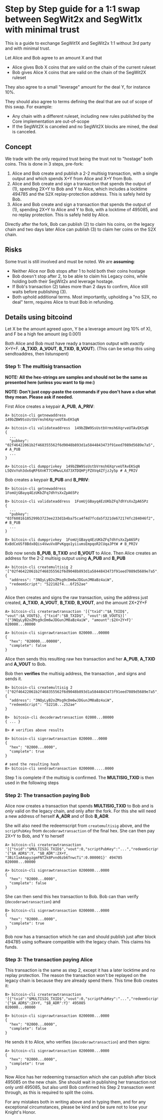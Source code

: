 # Step by Step guide for a 1:1 swap between SegWit2x and SegWit1x with minimal trust

This is a guide to exchange SegWit1X and SegWit2x 1:1 without 3rd party and with minimal trust.

Let Alice and Bob agree to an amount X and that 

* Alice gives Bob X coins that are valid on the chain of the current ruleset
* Bob gives Alice X coins that are valid on the chain of the SegWit2X ruleset

They also agree to a small "leverage" amount for the deal Y, for instance 10%.

They should also agree to terms defining the deal that are out of scope of this swap. For example:

* Any chain with a different ruleset, including new rules published by the Core implementation are out-of-scope
* If the SegWit2X is canceled and no SegWit2X blocks are mined, the deal is canceled.

## Concept

We trade with the only required trust being the trust not to "hostage" both coins. This is done in 3 steps, pre-fork:

1. Alice and Bob create and publish a 2-2 multisig transaction, with a single output and which spends X+Y from Alice and X+Y from Bob.
2. Alice and Bob create and sign a transaction that spends the output of (1), spending 2X+Y to Bob and Y to Alice, which includes a locktime 494785 and the S2X replay-protection address. This is safely held by Bob.
3. Alice and Bob create and sign a transaction that spends the output of (1), spending 2X+Y to Alice and Y to Bob, with a locktime of 495085, and no replay protection. This is safely held by Alice.

Directly after the fork, Bob can publish (2) to claim his coins, on the legacy chain and two days later Alice can publish (3) to claim her coins on the S2X chain.

## Risks

Some trust is still involved and must be noted. We are **assuming**:

* Neither Alice nor Bob stops after 1 to hold both their coins hostage
* Bob doesn't stop after 2, to be able to claim his Legacy coins, while holding both their SegWit2x and leverage hostage.
* If Bob's transaction (2) takes more than 2 days to confirm, Alice still waits before publishing (3).
* Both uphold additional terms. Most importantly, upholding a "no S2X, no deal" term, requires Alice to trust Bob in refunding.

## Details using bitcoind

Let X be the amount agreed upon, Y be a leverage amount (eg 10% of X), and F be a high fee amount (eg 0.001)

Both Alice and Bob must have ready a transaction output with *exactly* X+Y+F. (**A_TXID**, **A_VOUT**, **B_TXID**, **B_VOUT**). (This can be setup this using sendtoaddres, then listunspent)

### Step 1: The multisig transaction

**NOTE: All the hex-strings are samples and should not be the same as presented here (unless you want to tip me:)**

**NOTE: Don't just copy-paste the commands if you don't have a clue what they mean. Please ask if needed.**


First Alice creates a keypair **A_PUB**, **A_PRIV**:

    A> bitcoin-cli getnewaddress
    149bZBW9SsUstbVrmsh6XqrveUTAvEKSqN
    
    A> bitcoin-cli validateaddress  149bZBW9SsUstbVrmsh6XqrveUTAvEKSqN
    {
      ...
      "pubkey": "02f46422061b2f468355562f6d9048b893d1a5844843473f91eed7089d5689e7a5",  # A_PUB
      ...
    }
    
    A> bitcoin-cli dumpprivkey  149bZBW9SsUstbVrmsh6XqrveUTAvEKSqN
    L5QVxYoh3dx6qRF6XnKT7CHMwuLXd73XTDQHPjPZXVq4ZfjzJy5p # A_PRIV


Bob creates a keypair **B_PUB** and **B_PRIV**:

    B> bitcoin-cli getnewaddress
    1FomUjGBayq4EzUKbZFq7dhYsXxZpA65Pz
    
    B> bitcoin-cli validateaddress  1FomUjGBayq4EzUKbZFq7dhYsXxZpA65Pz
    {
      ...
      "pubkey": "03f60816185299b3723ee233d1b4ba75ca4f4d7fcda5f321de672174fc284046f2",  # B_PUB
      ...
    }
    
    B> bitcoin-cli dumpprivkey  1FomUjGBayq4EzUKbZFq7dhYsXxZpA65Pz
    KxBdCeUSf8Bdx8Qis4VwuVx8PvKgqo1yiiumsEmpqoR2CUqaJPtW # B_PRIV


Bob now sends **B_PUB**, **B_TXID** and **B_VOUT** to Alice. Then Alice creates an address for the 2-2 multisig output using **A_PUB** and **B_PUB**


    A> bitcoin-cli createmultisig 2  '["02f46422061b2f468355562f6d9048b893d1a5844843473f91eed7089d5689e7a5","03f60816185299b3723ee233d1b4ba75ca4f4d7fcda5f321de672174fc284046f2"]'
    {
      "address": "3NQyLyB2oZMsg9cDm6wJDGunJM8aBz4aiW",
      "redeemScript": "522102f4...6f252ae"
    }

Alice then creates and signs the raw transaction, using the address just created, **A_TXID**, **A_VOUT**, **B_TXID**, **B_VOUT**, and the amount 2X+2Y+F 

    A> bitcoin-cli createrawtransaction '[{"txid":"$A_TXID$", "vout":$A_VOUT$}, {"txid":"$B_TXID$", "vout":$B_VOUT$}]' '{"3NQyLyB2oZMsg9cDm6wJDGunJM8aBz4aiW", "amount":$2X+2Y+F}'
    020000...00000
    
    A> bitcoin-cli signrawtransaction 020000...00000
    {
      "hex": "020000...00000",
      "complete": false
    }

Alice then sends this resulting raw hex transaction and her **A_PUB**, **A_TXID** and **A_VOUT** to Bob. 

Bob then **verifies** the multisig address,  the transaction , and signs and sends it.

    B> bitcoin-cli createmultisig 2  '["02f46422061b2f468355562f6d9048b893d1a5844843473f91eed7089d5689e7a5","03f60816185299b3723ee233d1b4ba75ca4f4d7fcda5f321de672174fc284046f2"]'
    {
      "address": "3NQyLyB2oZMsg9cDm6wJDGunJM8aBz4aiW",
      "redeemScript": "52210...252ae"
    }
    
    B>  bitcoin-cli decoderawtransaction 02000...00000
    { ... }
    
    B> # verifies above results
    
    B> bitcoin-cli signrawtransaction 020000...0000
    {
      "hex": "02000...0000",
      "complete": true
    }
    
    # send the resulting hash
    B> bitcoin-cli sendrawtransaction 0200000.....0000

Step 1 is complete if the multisig is confirmed. The **MULTISIG_TXID** is then used in the following steps

### Step 2: The transaction paying Bob

Alice now creates a transaction that spends **MULTISIG_TXID** to Bob and is *only* valid on the legacy chain, and only  after the fork. For this she will need a new address of herself **A_ADR** and of Bob **B_ADR**. 

She will also need the redeemscript from `createmultisig` above, and the `scriptPubKey` from `decoderawtransaction` of the final hex. She can then pay 2X+Y to Bob, and Y to herself

    A> bitcoin-cli createrawtransaction '[{"txid":"$MULTISIG_TXID$","vout":0,"scriptPubKey":"...","redeemScript":"..."}]' '{"$A_ADR$":Y, "$B_ADR":2X+Y, "3Bit1xA4apyzgmFNT2k8Pvnd6zb6TnwcTi":0.000001}' 494785
    020000...00000
    
    A> bitcoin-cli signrawtransaction 0200000...0000
    {
      "hex": "02000...0000",
      "complete": false
    }

She can then send this hex transaction to Bob. Bob can than verify (`decoderawtransaction`) and

    B> bitcoin-cli signrawtransaction 0200000...0000
    {
      "hex": "02000...0000",
      "complete": true
    }
	
Bob now has a transaction which he can and should publish just after block 494785 using software compatible with the legacy chain. This claims his funds. 

### Step 3: The transaction paying Alice

This transaction is the same as step 2, except it has a later locktime and no replay protection. The reason the transaction won't be replayed on the legacy chain is because they are already spend there. This time Bob creates it:

    B> bitcoin-cli createrawtransaction '[{"txid":"$MULTISIG_TXID$","vout":0,"scriptPubKey":"...","redeemScript":"..."}]' '{"$A_ADR$":2X+Y, "$B_ADR":Y}' 495085
    020000...00000
    
    B> bitcoin-cli signrawtransaction 0200000...0000
    {
      "hex": "02000...0000",
      "complete": false
    }

He sends it to Alice, who verifies (`decoderawtransaction`) and then signs:

    A> bitcoin-cli signrawtransaction 0200000...0000
    {
      "hex": "02000...0000",
      "complete": true
    }

Now Alice has her redeeming transaction which she can publish after block 495085 on the new chain. She should wait in publishing her transaction not only until 495085, but also until Bob confirmed his Step 2 transaction went through, as this is required to split the coins.

For any mistakes both in writing above and in typing them, and for any exceptional circumstances, please be kind and be sure not to lose your Knight's Honor.
